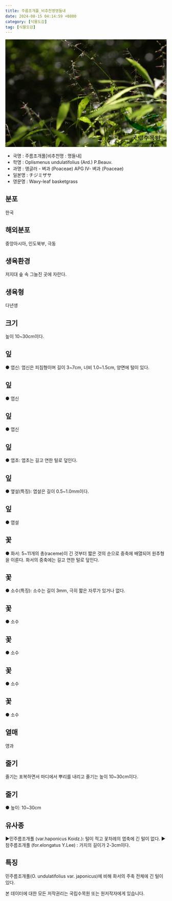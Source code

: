 ```yaml
---
title: 주름조개풀_비추천명명들내
date: 2024-08-15 04:14:59 +0800
category: [식물도감]
tag: [식물도감]
---
```




![주름조개풀[비추천명 : 명들내]](/assets/img/fileUpload/plants/basic/Gramineae/Oplismenus/14598/1_th2.JPG)
- 국명 : 주름조개풀[비추천명 : 명들내]
- 학명 : Oplismenus undulatifolius (Ard.) P.Beauv.
- 과명 : 앵글러 - 벼과 (Poaceae) APG Ⅳ- 벼과 (Poaceae)
- 일본명 : チジミザサ
- 영문명 : Wavy-leaf basketgrass


## 분포
한국
## 해외분포
중앙아시아, 인도북부, 극동
## 생육환경
저지대 숲 속 그늘진 곳에 자란다.
## 생육형
다년생
## 크기
높이 10~30cm이다.
## 잎
● 엽신: 엽신은 피침형이며 길이 3~7cm, 너비 1.0~1.5cm, 양면에 털이 있다.
## 잎
● 엽신
## 잎
● 엽신
## 잎
● 엽초: 엽초는 길고 연한 털로 덮인다.
## 잎
● 옆설(특징): 엽설은 길이 0.5~1.0mm이다.
## 잎
● 엽설
## 꽃
● 화서: 5~11개의 총(raceme)이 긴 것부터 짧은 것의 순으로 중축에 배열되어 원추형을 이룬다. 화서의 중축에는 길고 연한 털로 덮인다.
## 꽃
● 소수(특징): 소수는 길이 3mm, 극히 짧은 자루가 있거나 없다.
## 꽃
● 소수
## 꽃
● 소수
## 꽃
● 소수
## 꽃
● 소수
## 열매
영과
## 줄기
줄기는 포복하면서 마디에서 뿌리를 내리고 줄기는 높이 10~30cm이다.
## 줄기
● 높이: 10~30cm
## 유사종
▶민주름조개풀 (var.haponicus Koidz.): 털이 적고 꽃차례의 엽축에 긴 털이 없다. 
▶참주름조개풀 (for.elongatus Y.Lee) : 가지의 길이가 2-3cm이다.
## 특징
민주름조개풀(O. undulatifolius var. japonicus)에 비해 화서의 주축 전체에 긴 털이 있다.






본 데이터에 대한 모든 저작권리는 국립수목원 또는 원저작자에게 있습니다.
